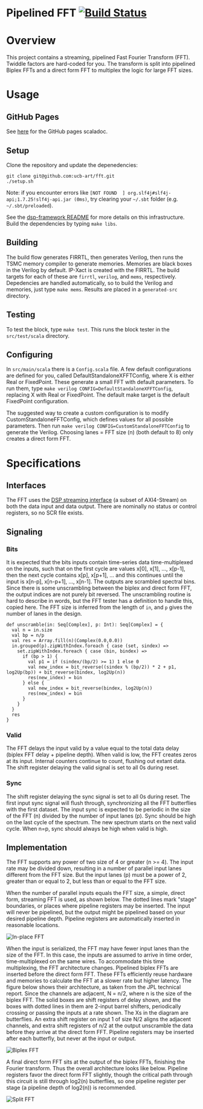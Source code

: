 Pipelined FFT [![Build Status](https://travis-ci.org/ucb-art/fft.svg?branch=master)](https://travis-ci.org/ucb-art/fft)
=======================

# Overview

This project contains a streaming, pipelined Fast Fourier Transform (FFT).
Twiddle factors are hard-coded for you.
The transform is split into pipelined Biplex FFTs and a direct form FFT to multiplex the logic for large FFT sizes.

# Usage

## GitHub Pages

See [here](https://ucb-art.github.io/fft/latest/api/) for the GitHub pages scaladoc.

## Setup

Clone the repository and update the depenedencies:

```
git clone git@github.com:ucb-art/fft.git
./setup.sh
```

Note: if you encounter errors like `[NOT FOUND  ] org.slf4j#slf4j-api;1.7.25!slf4j-api.jar (0ms)`, try clearing your `~/.sbt` folder (e.g. `~/.sbt/preloaded`).

See the [dsp-framework README](https://github.com/ucb-art/dsp-framework/blob/master/README.md) for more details on this infrastructure.
Build the dependencies by typing `make libs`.

## Building

The build flow generates FIRRTL, then generates Verilog, then runs the TSMC memory compiler to generate memories.
Memories are black boxes in the Verilog by default.
IP-Xact is created with the FIRRTL.
The build targets for each of these are `firrtl`, `verilog`, and `mems`, respectively.
Depedencies are handled automatically, so to build the Verilog and memories, just type `make mems`.
Results are placed in a `generated-src` directory.

## Testing

To test the block, type `make test`.
This runs the block tester in the `src/test/scala` directory.

## Configuring

In `src/main/scala` there is a `Config.scala` file.
A few default configurations are defined for you, called DefaultStandaloneXFFTConfig, where X is either Real or FixedPoint.
These generate a small FFT with default parameters.
To run them, type `make verilog CONFIG=DefaultStandaloneXFFTConfig`, replacing X with Real or FixedPoint.
The default make target is the default FixedPoint configuration.

The suggested way to create a custom configuration is to modify CustomStandaloneFFTConfig, which defines values for all possible parameters.
Then run `make verilog CONFIG=CustomStandaloneFFTConfig` to generate the Verilog.
Choosing lanes = FFT size (n) (both default to 8) only creates a direct form FFT.

# Specifications

## Interfaces

The FFT uses the [DSP streaming interface](https://github.com/ucb-art/rocket-dsp-utils/blob/master/doc/stream.md) (a subset of AXI4-Stream) on both the data input and data output.
There are nominally no status or control registers, so no SCR file exists.

## Signaling

### Bits

It is expected that the bits inputs contain time-series data time-multiplexed on the inputs, such that on the first cycle are values x[0], x[1], …, x[p-1], then the next cycle contains x[p], x[p+1], … and this continues until the input is x[n-p], x[n-p+1], …, x[n-1]. 
The outputs are scrambled spectral bins. 
Since there is some unscrambling between the biplex and direct form FFT, the output indices are not purely bit reversed. 
The unscrambling routine is hard to describe in words, but the FFT tester has a definition to handle this, copied here.
The FFT size is inferred from the length of `in`, and `p` gives the number of lanes in the design.

```
def unscramble(in: Seq[Complex], p: Int): Seq[Complex] = {
  val n = in.size
  val bp = n/p
  val res = Array.fill(n)(Complex(0.0,0.0))
  in.grouped(p).zipWithIndex.foreach { case (set, sindex) =>
    set.zipWithIndex.foreach { case (bin, bindex) =>
      if (bp > 1) {
        val p1 = if (sindex/(bp/2) >= 1) 1 else 0
        val new_index = bit_reverse((sindex % (bp/2)) * 2 + p1, log2Up(bp)) + bit_reverse(bindex, log2Up(n))
        res(new_index) = bin
      } else {
        val new_index = bit_reverse(bindex, log2Up(n))
        res(new_index) = bin
      }
    }
  }
  res
}
```

### Valid

The FFT delays the input valid by a value equal to the total data delay (biplex FFT delay + pipeline depth).
When valid is low, the FFT creates zeros at its input.
Internal counters continue to count, flushing out extant data.
The shift register delaying the valid signal is set to all 0s during reset.

### Sync

The shift register delaying the sync signal is set to all 0s during reset.
The first input sync signal will flush through, synchronizing all the FFT butterflies with the first dataset. 
The input sync is expected to be periodic in the size of the FFT (n) divided by the number of input lanes (p). 
Sync should be high on the last cycle of the spectrum. 
The new spectrum starts on the next valid cycle. 
When n=p, sync should always be high when valid is high.

## Implementation

The FFT supports any power of two size of 4 or greater (n >= 4). 
The input rate may be divided down, resulting in a number of parallel input lanes different from the FFT size. 
But the input lanes (p) must be a power of 2, greater than or equal to 2, but less than or equal to the FFT size. 

When the number of parallel inputs equals the FFT size, a simple, direct form, streaming FFT is used, as shown below. 
The dotted lines mark "stage" boundaries, or places where pipeline registers may be inserted. 
The input will never be pipelined, but the output might be pipelined based on your desired pipeline depth. 
Pipeline registers are automatically inserted in reasonable locations.

![In-place FFT](/doc/inplacefft.png?raw=true)

When the input is serialized, the FFT may have fewer input lanes than the size of the FFT. 
In this case, the inputs are assumed to arrive in time order, time-multiplexed on the same wires. 
To accommodate this time multiplexing, the FFT architecture changes. 
Pipelined biplex FFTs are inserted before the direct form FFT. 
These FFTs efficiently reuse hardware and memories to calculate the FFT at a slower rate but higher latency. 
The figure below shows their architecture, as taken from the JPL technical report. 
Since the channels are adjacent, N = n/2, where n is the size of the biplex FFT. 
The solid boxes are shift registers of delay shown, and the boxes with dotted lines in them are 2-input barrel shifters, periodically crossing or passing the inputs at a rate shown. 
The Xs in the diagram are butterflies. 
An extra shift register on input 1 of size N/2 aligns the adjacent channels, and extra shift registers of n/2 at the output unscramble the data before they arrive at the direct form FFT. 
Pipeline registers may be inserted after each butterfly, but never at the input or output.

![Biplex FFT](/doc/biplexfft.png?raw=true)

A final direct form FFT sits at the output of the biplex FFTs, finishing the Fourier transform. 
Thus the overall architecture looks like below. 
Pipeline registers favor the direct form FFT slightly, though the critical path through this circuit is still through log2(n) butterflies, so one pipeline register per stage (a pipeline depth of log2(n)) is recommended.

![Split FFT](/doc/splitfft.png?raw=true)

